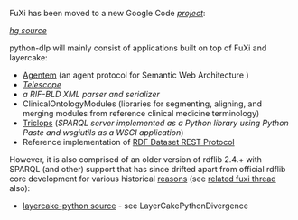FuXi has been moved to a new Google Code _[project](http://code.google.com/p/fuxi)_:

_[hg source](http://code.google.com/p/fuxi/source/browse/)_

python-dlp will mainly consist of applications built on top of FuXi and layercake:

  * [Agentem](http://code.google.com/p/python-dlp/wiki/Agentem) (an agent protocol for Semantic Web Architecture )
  * _[Telescope](http://bitbucket.org/exogen/telescope/wiki/SPARQLBuilder)_
  * _a RIF-BLD XML parser and serializer_
  * ClinicalOntologyModules (libraries for segmenting, aligning, and merging modules from reference clinical medicine terminology)
  * [Triclops](http://code.google.com/p/python-dlp/wiki/Triclops) (_SPARQL server implemented as a Python library using Python Paste and wsgiutils as a WSGI application_)
  * Reference implementation of [RDF Dataset REST Protocol](http://www.w3.org/TR/sparql11-http-rdf-update/)

However, it is also comprised of an older version of rdflib 2.4.+ with SPARQL (and other) support that has since drifted apart from official rdflib core development for various historical [reasons](http://groups.google.com/group/rdflib-dev/browse_thread/thread/40d05afb26437075) (see [related fuxi thread](http://groups.google.com/group/fuxi-discussion/browse_thread/thread/2723bf52eda941ee) also):

  * [layercake-python source](http://code.google.com/p/python-dlp/source/browse/trunk/#trunk/layercake-python) - see LayerCakePythonDivergence